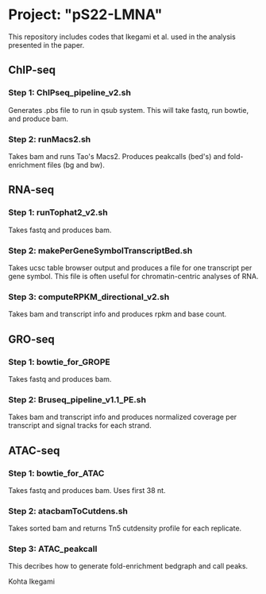 # Project: "pS22-LMNA"

This repository includes codes that Ikegami et al. used in the analysis presented in the paper.

## ChIP-seq

### Step 1: ChIPseq_pipeline_v2.sh 
Generates .pbs file to run in qsub system. This will take fastq, run bowtie, and produce bam.  

### Step 2: runMacs2.sh 
Takes bam and runs Tao's Macs2. Produces peakcalls (bed's) and fold-enrichment files (bg and bw). 

## RNA-seq

### Step 1: runTophat2_v2.sh
Takes fastq and produces bam.

### Step 2: makePerGeneSymbolTranscriptBed.sh
Takes ucsc table browser output and produces a file for one transcript per gene symbol. This file is often useful for chromatin-centric analyses of RNA.

### Step 3: computeRPKM_directional_v2.sh
Takes bam and transcript info and produces rpkm and base count.

## GRO-seq

### Step 1: bowtie_for_GROPE
Takes fastq and produces bam.

### Step 2: Bruseq_pipeline_v1.1_PE.sh
Takes bam and transcript info and produces normalized coverage per transcript and signal tracks for each strand.

## ATAC-seq

### Step 1: bowtie_for_ATAC
Takes fastq and produces bam. Uses first 38 nt.

### Step 2: atacbamToCutdens.sh
Takes sorted bam and returns Tn5 cutdensity profile for each replicate.

### Step 3: ATAC_peakcall
This decribes how to generate fold-enrichment bedgraph and call peaks. 




Kohta Ikegami
